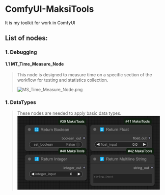 # ComfyUI-MaksiTools
It is my toolkit for work in ComfyUI

## List of nodes:
### 1. Debugging 
#### 1.1 MT_Time_Measure_Node
> This node is designed to measure time on a specific section of the workflow for testing and statistics collection.
> 
> ![MS_Time_Measure_Node.png](images/MS_Time_Measure_Node.png)

### 1. DataTypes
> These nodes are needed to apply basic data types.
![DataTypes.png](images/DataTypes.png)
